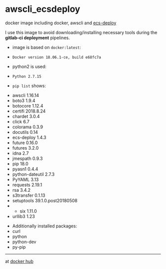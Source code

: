 # awscli_ecsdeploy
docker image including docker, awscli and [ecs-deploy](https://github.com/fabfuel/ecs-deploy/releases)

I use this image to avoid downloading/installing necessary tools during the **gitlab-ci deployment** pipelines.

* image is based on `docker:latest`:
 - `Docker version 18.06.1-ce, build e68fc7a`
* python2 is used:
 - `Python 2.7.15`
* `pip list` shows:
 - awscli          1.16.14            
 - boto3           1.9.4              
 - botocore        1.12.4             
 - certifi         2018.8.24          
 - chardet         3.0.4              
 - click           6.7                
 - colorama        0.3.9              
 - docutils        0.14               
 - ecs-deploy      1.4.3
 - future          0.16.0             
 - futures         3.2.0              
 - idna            2.7                
 - jmespath        0.9.3              
 - pip             18.0               
 - pyasn1          0.4.4              
 - python-dateutil 2.7.3              
 - PyYAML          3.13               
 - requests        2.19.1             
 - rsa             3.4.2              
 - s3transfer      0.1.13             
 - setuptools      39.1.0.post20180508
 -  - six             1.11.0             
 - urllib3         1.23
* Additionally installed packages:
* curl 
* python
* python-dev
* py-pip

---

at [docker hub](https://hub.docker.com/r/normoes/awscli_ecsdeploy/)
